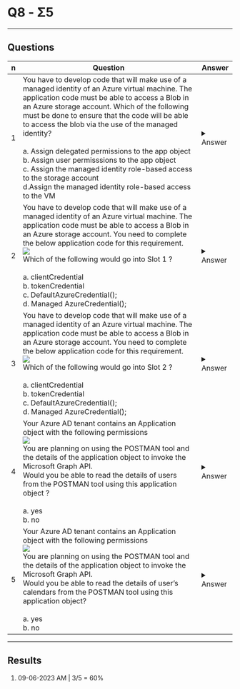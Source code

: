 # Q8 - Σ5

---

## Questions
|n|Question|Answer|
|-|--------|------|
|1|You have to develop code that will make use of a managed identity of an Azure virtual machine. The application code must be able to access a Blob in an Azure storage account. Which of the following must be done to ensure that the code will be able to access the blob via the use of the managed identity?<br/><br/>a. Assign delegated permissions to the app object<br/>b. Assign user permisssions to the app object<br/>c. Assign the managed identity role-based access to the storage account<br/>d.Assign the managed identity role-based access to the VM|<details><summary>Answer</summary>c. Assign the managed identity role-based access to the storage account<br/><br/>To ensure the code can access the storage account, the managed identity must be given access to the Storage account.</details>|
|2|You have to develop code that will make use of a managed identity of an Azure virtual machine. The application code must be able to access a Blob in an Azure storage account. You need to complete the below application code for this requirement.<br/>[<img src="https://i.imgur.com/5zmnuAA.png">](https://i.imgur.com/5zmnuAA.png)<br/>Which of the following would go into Slot 1 ?<br/><br/>a. clientCredential<br/>b. tokenCredential<br/>c. DefaultAzureCredential();<br/>d. Managed AzureCredential();|<details><summary>Answer</summary>b. TokenCredential<br/><br/>Here we can make use of the TokenCredential class.</details>|
|3|You have to develop code that will make use of a managed identity of an Azure virtual machine. The application code must be able to access a Blob in an Azure storage account. You need to complete the below application code for this requirement.<br/>[<img src="https://i.imgur.com/5zmnuAA.png">](https://i.imgur.com/5zmnuAA.png)<br/>Which of the following would go into Slot 2 ?<br/><br/>a. clientCredential<br/>b. tokenCredential<br/>c. DefaultAzureCredential();<br/>d. Managed AzureCredential();|<details><summary>Answer</summary>c. DefaultAzureCredential();</details>|
|4|Your Azure AD tenant contains an Application object with the following permissions<br/>[<img src="https://i.imgur.com/X7CVPsD.png">](https://i.imgur.com/X7CVPsD.png)<br/>You are planning on using the POSTMAN tool and the details of the application object to invoke the Microsoft Graph API.<br/>Would you be able to read the details of users from the POSTMAN tool using this application object ?<br/><br/>a. yes<br/>b. no|<details><summary>Answer</summary>b. no<br/><br>The application object has not been granted application permissions to read the details of the user.</details>|
|5|Your Azure AD tenant contains an Application object with the following permissions<br/>[<img src="https://i.imgur.com/X7CVPsD.png">](https://i.imgur.com/X7CVPsD.png)<br/>You are planning on using the POSTMAN tool and the details of the application object to invoke the Microsoft Graph API.<br/>Would you be able to read the details of user’s calendars from the POSTMAN tool using this application object?<br/><br/>a. yes<br/>b. no|<details><summary>Answer</summary>a. yes<br/><br/>Yes, since application permissions have been granted for this requirement</details>|

---

## Results
1. 09-06-2023 AM | 3/5 = 60%
